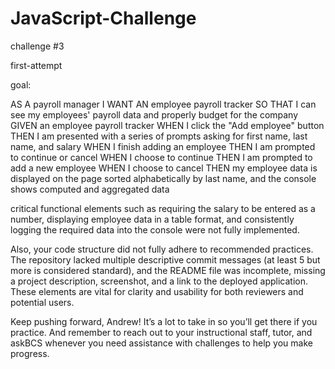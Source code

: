 # JavaScript-Challenge

challenge #3

first-attempt

goal:

AS A payroll manager
I WANT AN employee payroll tracker
SO THAT I can see my employees' payroll data and properly budget for the company
GIVEN an employee payroll tracker
WHEN I click the "Add employee" button
THEN I am presented with a series of prompts asking for first name, last name, and salary
WHEN I finish adding an employee
THEN I am prompted to continue or cancel
WHEN I choose to continue
THEN I am prompted to add a new employee
WHEN I choose to cancel
THEN my employee data is displayed on the page sorted alphabetically by last name, and the console shows computed and aggregated data

critical functional elements such as requiring the salary to be entered as a number, displaying employee data in a table format, and consistently logging the required data into the console were not fully implemented.

Also, your code structure did not fully adhere to recommended practices. The repository lacked multiple descriptive commit messages (at least 5 but more is considered standard), and the README file was incomplete, missing a project description, screenshot, and a link to the deployed application. These elements are vital for clarity and usability for both reviewers and potential users.

Keep pushing forward, Andrew! It’s a lot to take in so you’ll get there if you practice. And remember to reach out to your instructional staff, tutor, and askBCS whenever you need assistance with challenges to help you make progress.